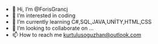 - 👋 Hi, I’m @ForisGrancj
- 👀 I’m interested in coding
- 🌱 I’m currently learning C#,SQL,JAVA,UNİTY,HTML,CSS
- 💞️ I’m looking to collaborate on ...
- 📫 How to reach me kurtulusoguzhan@outlook.com

<!---
ForisGrancj/ForisGrancj is a ✨ special ✨ repository because its `README.md` (this file) appears on your GitHub profile.
You can click the Preview link to take a look at your changes.
--->

